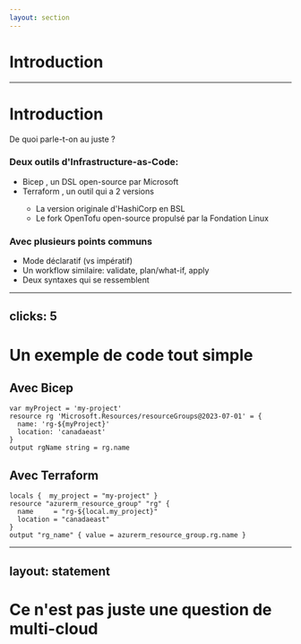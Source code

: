 ```yaml
---
layout: section
---
```


# Introduction

---

# Introduction
De quoi parle-t-on au juste ? <twemoji-thinking-face />

<v-click>

### Deux outils d'Infrastructure-as-Code:

</v-click>
<v-clicks depth="2">

- Bicep <twemoji-mechanical-arm />, un DSL open-source par Microsoft
- Terraform <logos-terraform-icon />, un outil qui a 2 versions
  - La version originale d'HashiCorp en BSL
  - Le fork OpenTofu open-source propulsé par la Fondation Linux

</v-clicks>

<v-click>

### Avec plusieurs points communs

</v-click>
<v-clicks depth="2">

- Mode déclaratif (vs impératif)
- Un workflow similaire: validate, plan/what-if, apply
- Deux syntaxes qui se ressemblent

</v-clicks>

---
clicks: 5
---

# Un exemple de code tout simple

## Avec Bicep <twemoji-mechanical-arm />

```bicep {all|1|2|3-4|6|all}
var myProject = 'my-project'
resource rg 'Microsoft.Resources/resourceGroups@2023-07-01' = {
  name: 'rg-${myProject}'
  location: 'canadaeast'
}
output rgName string = rg.name
```

## Avec Terraform <logos-terraform-icon />

```hcl {all|1|2|3-4|6|all}{at:1}
locals {  my_project = "my-project" }
resource "azurerm_resource_group" "rg" {
  name     = "rg-${local.my_project}"
  location = "canadaeast"
}
output "rg_name" { value = azurerm_resource_group.rg.name }
```

---
layout: statement
---

# Ce n'est pas juste une question de multi-cloud <twemoji-winking-face />
